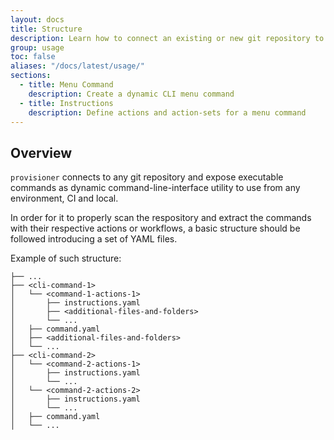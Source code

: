 ```yaml
---
layout: docs
title: Structure
description: Learn how to connect an existing or new git repository to `provisioner`, reflecting the repository content via command-line-interface utility.
group: usage
toc: false
aliases: "/docs/latest/usage/"
sections:
  - title: Menu Command
    description: Create a dynamic CLI menu command
  - title: Instructions
    description: Define actions and action-sets for a menu command
---
```


## Overview

`provisioner` connects to any git repository and expose executable commands as dynamic command-line-interface utility to use from any environment, CI and local. 

In order for it to properly scan the respository and extract the commands with their respective actions or workflows, a basic structure should be followed introducing a set of YAML files.

Example of such structure:

```text
├── ...
├── <cli-command-1>                   
│   └── <command-1-actions-1>               
│       ├── instructions.yaml
│       ├── <additional-files-and-folders>
│       └── ...       
│   ├── command.yaml
│   ├── <additional-files-and-folders>
│   └── ...  
├── <cli-command-2>                   
│   └── <command-2-actions-1>               
│       ├── instructions.yaml
│       └── ...       
│   └── <command-2-actions-2>               
│       ├── instructions.yaml
│       └── ...       
│   ├── command.yaml
│   └── ...  
```